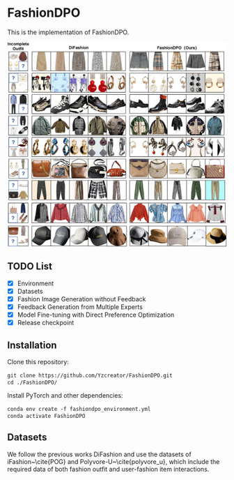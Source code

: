 # FashionDPO

This is the implementation of FashionDPO.

![Results for this project](figure/model_result.png)

## TODO List
- [x] Environment
- [x] Datasets
- [x] Fashion Image Generation without Feedback
- [x] Feedback Generation from Multiple Experts
- [x] Model Fine-tuning with Direct Preference Optimization
- [x] Release checkpoint

## Installation
Clone this repository:
```
git clone https://github.com/Yzcreator/FashionDPO.git
cd ./FashionDPO/
```
Install PyTorch and other dependencies:
```
conda env create -f fashiondpo_environment.yml
conda activate FashionDPO
```

## Datasets

We follow the previous works DiFashion and use the datasets of iFashion~\cite{POG} and Polyvore-U~\cite{polyvore_u}, which include the required data of both fashion outfit and user-fashion item interactions.

